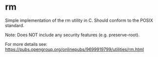 # rm
Simple implementation of the rm utility in C. Should conform to the POSIX standard.


Note:
Does NOT include any security features (e.g. preserve-root).

For more details see: https://pubs.opengroup.org/onlinepubs/9699919799/utilities/rm.html
